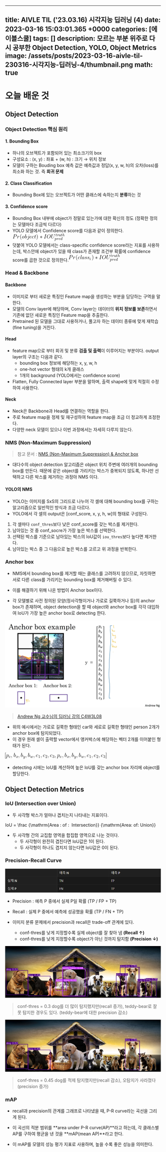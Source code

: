 

---
title: AIVLE TIL ('23.03.16) 시각지능 딥러닝 (4)
date: 2023-03-16 15:03:01.365 +0000
categories: [에이블스쿨]
tags: []
description: 모르는 부분 위주로 다시 공부한 Object Detection, YOLO, Object Metrics
image: /assets/posts/2023-03-16-aivle-til-230316-시각지능-딥러닝-4/thumbnail.png
math: true
---

# 오늘 배운 것

## Object Detection

### Object Detection 핵심 원리

#### 1. Bounding Box

- 하나의 오브젝트가 포함되어 있는 최소크기의 box
- 구성요소 : (x, y) : 좌표 + (w, h) : 크기 → 위치 정보
- 모델이 구하는 Bouding box 예측 값은 예측값과 정답(x, y, w, h)의 오차(loss)를 최소화 하는 것. 즉 **회귀 문제**

#### 2. Class Classification

- Bounding Box에 있는 오브젝트가 어떤 클래스에 속하는지 **분류**하는 것 

#### 3. Confidence score

- Bounding Box 내부에 object가 정말로 있는가에 대한 확신의 정도 (정확한 정의는 모델마다 조금씩 다르다)
- YOLO 모델에서 Confidence score를 다음과 같이 정의한다.![](/assets/posts/2023-03-16-aivle-til-230316-시각지능-딥러닝-4/img0.png)
- 덧붙여 YOLO 모델에서는 class-specific confidence score라는 지표를 사용하는데, 박스안에 object가 있을 때 class가 존재할 조건부 확률에  confidence score를 곱한 것으로 정의한다.![](/assets/posts/2023-03-16-aivle-til-230316-시각지능-딥러닝-4/img1.png)

### Head & Backbone

#### Backbone

- 이미지로 부터 새로운 특징인 Feature map을 생성하는 부분을 담당하는 구역을 말한다.
- 모델의 Conv layer에 해당하며, Conv layer는 데이터의 **위치 정보를 보존**하면서 기존에 없던 새로운 특징인 Feature map을 추출한다.
- Pretrained 된 모델을 그대로 사용하거나, 풀고자 하는 데이터 종류에 맞게 재학습(fine tuning)을 거친다.

#### Head

- feature map으로 부터 회귀 및 분류 **검출 및 출력**이 이루어지는 부분이다. output layer의 구조는 다음과 같다.
    - bounding box 정보에 해당하는 x, y, w, h
    - one-hot vector 형태의 k개 클래스
    - 1개의 background (YOLO에서는 confidence score)
- Flatten, Fully Connected layer 부분을 말하며, 출력 shape에 맞게 적절히 수정하여 사용한다.

#### Neck

- Neck은 Backbone과 Head를 연결하는 역할을 한다.
- 주로 feature map을 정제 및 재구성하여 feature map을 조금 더 정교하게 조정한다.
- 다양한 neck 모델이 있으나 이번 과정에서는 자세히 다루지 않는다.

### NMS (Non-Maximum Suppression)

> 참고 문서 : [NMS (Non-Maximum Suppression) & Anchor box](https://wikidocs.net/142645)

- 대다수의 object detection 알고리즘은 object 위치 주변에 여러개의 bounding box를 만든다. 
때문에 같은 object를 가리키는 박스가 중복되지 않도록, 하나만 선택하고 다른 박스를 제거하는 과정아 NMS 이다.

#### YOLO의 NMS

- YOLO는 이미지를 SxS의 그리드로 나누어 각 셀에 대해 bounding box를 구하는 알고리즘으로 일반적인 방식과 조금 다르다.
- YOLO에서 각 셀의 output은 [conf_score, x, y, h, w]의 형태로 구성된다.

1. 각 셀마다 `conf_thres`보다 낮은 conf_score를 갖는 박스를 제거한다.
2. 남아있는 것 중 conf_socre가 가장 높은 박스를 선택한다.
3. 선택된 박스를 기준으로 남아있는 박스의 IoU값이 `iou_thres`보다 높다면 제거한다.
4. 남아있는 박스 중 그 다음으로 높은 박스를 고르고 위 과정을 반복한다.

### Anchor box

- NMS에서 bounding box를 제거할 때는 클래스를 고려하지 않으므로, 자칫하면 서로 다른 class를 가리키는 bounding box를 제거해버릴 수 있다.
- 이를 해결하기 위해 나온 방법이 Anchor box이다.


- 각 모델별로 사전 정의된 모양(정사각형이거나 가로로 길쭉하거나 등)의 anchor box가 존재하며, object detection을 할 때 object와 anchor box를 각각 대입하여 IoU가 가장 높은 anchor box로 detecting 한다.


![](/assets/posts/2023-03-16-aivle-til-230316-시각지능-딥러닝-4/img2.png)
> [Andrew Ng 교수님의 딥러닝 강의 C4W3L08](https://youtu.be/RTlwl2bv0Tg)


- 위의 예시에서는 가로로 길쭉한 형태인 car와 세로로 길쭉한 형태인 person 2개가 anchor box에 탐지되었다.
- 이 경우 원래 셀이 출력할 vector에서 앵커박스에 해당하는 벡터 2개를 이어붙인 형태가 된다.

![](/assets/posts/2023-03-16-aivle-til-230316-시각지능-딥러닝-4/img3.png)

- detecting 시에는 IoU를 계산하여 높은 IoU를 갖는 anchor box 자리에 object를 할당한다.

## Object Detection Metrics

### IoU (Intersection over Union)

- 두 사각형 박스가 얼마나 겹치는지 나타내는 지표이다.

$$  $$
IoU = \frac {\mathrm{Area \: of \:  Intersection}} {\mathrm{Area\: of\: Union}}
$$  $$

- 두 사각형 간의 교집합 영역을 합집합 영역으로 나눈 것이다.
    - 두 사각형이 완전히 겹친다면 IoU값은 1이 된다.
    - 두 사각형이 하나도 겹치지 않는다면 IoU값은 0이 된다.
    
### Precision-Recall Curve

![](/assets/posts/2023-03-16-aivle-til-230316-시각지능-딥러닝-4/img4.png)

- Precision : 예측 P 중에서 실제 P일 확률 (TP / FP + TP)
- Recall : 실제 P 중에서 예측에 성공했을 확률 (TP / FN + TP)


- 이미지 분류 문제에서 precision과 recall은 trade-off 관계에 있다.
	- conf-thres를 낮게 지정할수록 실제 object를 잘 찾아 냄 **(Recall ↑)**
	- conf-thres를 낮게 지정할수록 object가 아닌 것까지 탐지함 **(Precision ↓)**
    
![](/assets/posts/2023-03-16-aivle-til-230316-시각지능-딥러닝-4/img5.png)
> conf-thres = 0.3
> dog를 더 많이 탐지했지만(recall 증가), teddy-bear로 잘못 탐지한 경우도 있다. (teddy-bear에 대한 precision 감소)

![](/assets/posts/2023-03-16-aivle-til-230316-시각지능-딥러닝-4/img6.png)
> conf-thres = 0.45
> dog를 적제 탐지했지만(recall 감소), 오탐지가 사라졌다 (precision 증가)

### mAP

- recall과 precision의 관계를 그래프로 나타냈을 때, P-R curve라는 곡선을 그리게 된다.


- 이 곡선의 적분 범위를 **area under P-R curve(AP)**라고 하는데, 각 클래스별 AP를 구하여 평균을 낸 것을 **mAP(mean AP)**라고 한다.
- 이 mAP를 모델의 성능 평가 지표로 사용하며, 높을 수록 좋은 성능을 의미한다.

        